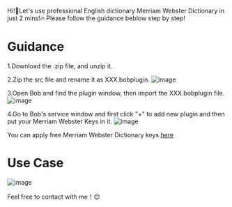 Hi!👋Let's use professional English dictionary Merriam Webster Dictionary in just 2 mins!🔥 Please follow the guidance beblow step by step!
# Guidance
1.Download the .zip file, and unzip it.

2.Zip the src file and rename it as XXX.bobplugin.
![image](https://github.com/user-attachments/assets/5978b205-d804-410f-b134-014188ac2995)

3.Open Bob and find the plugin window, then import the XXX.bobplugin file.
![image](https://github.com/user-attachments/assets/72688589-75a0-4cc4-8b75-b25457695696)

4.Go to Bob's service window and first click "+" to add new plugin and then put your Merriam Webster Keys in it.
![image](https://github.com/user-attachments/assets/7d0e40cd-2705-41a3-b382-a45b4e503dd7)

You can apply free Merriam Webster Dictionary keys [here](https://dictionaryapi.com)
# Use Case

![image](https://github.com/user-attachments/assets/6da54f34-7790-4dd1-88c0-4b1b1a9f42a7)

Feel free to contact with me！😊
